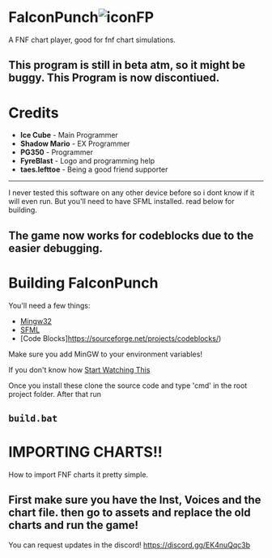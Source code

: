 # FalconPunch![iconFP](https://user-images.githubusercontent.com/93060246/212763483-60d1f408-f0a5-45cd-bd1d-0628d9065c92.png)


A FNF chart player, good for fnf chart simulations.

This program is still in beta atm, so it might be buggy.
This Program is now discontiued. 
-----------------------------------------------------------

# Credits

* **Ice Cube** - Main Programmer 
* **Shadow Mario** - EX Programmer
* **PG350** - Programmer
* **FyreBlast** - Logo and programming help
* **taes.lefttoe** - Being a good friend supporter
------------------------------------------------

I never tested this software on any other device before so i dont know if it will even run. But you'll need to have SFML installed. read below for building.

The game now works for codeblocks due to the easier debugging.
--------------------------------------------------------------------------------------------------------------------------------------------------------------------


# Building FalconPunch

You'll need a few things:

* [Mingw32](https://sourceforge.net/projects/mingw//)
* [SFML](https://www.sfml-dev.org/download/sfml/2.5.1/)
* [Code Blocks]https://sourceforge.net/projects/codeblocks/)

Make sure you add MinGW to your environment variables!

If you don't know how [Start Watching This](https://youtu.be/JsO58opI3SQ)

Once you install these clone the source code and type 'cmd' in the root project folder.
After that run 

```build.bat```
----------------------------------------------------------------------------
# IMPORTING CHARTS!!

How to import FNF charts it pretty simple.

First make sure you have the **Inst**, **Voices** and the chart file. then go to assets and replace the old charts and run the game!
------------------------------------

You can request updates in the discord! https://discord.gg/EK4nuQqc3b

